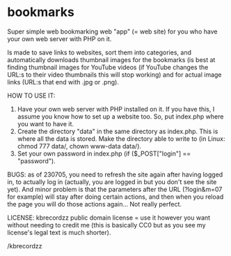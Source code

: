 # bookmarks

Super simple web bookmarking web "app" (= web site) for you who have your own web server with PHP on it.

Is made to save links to websites, sort them into categories, and automatically downloads thumbnail images for the bookmarks (is best at finding thumbnail images for YouTube videos (if YouTube changes the URL:s to their video thumbnails this will stop working) and for actual image links (URL:s that end with .jpg or .png).

HOW TO USE IT:

1. Have your own web server with PHP installed on it. If you have this, I assume you know how to set up a website too. So, put index.php where you want to have it.
2. Create the directory "data" in the same directory as index.php. This is where all the data is stored. Make the directory able to write to (in Linux: chmod 777 data/, chown www-data data/).
3. Set your own password in index.php (if ($_POST["login"] == "password").

BUGS: as of 230705, you need to refresh the site again after having logged in, to actually log in (actually, you are logged in but you don't see the site yet). And minor problem is that the parameters after the URL (?login&m=07 for example) will stay after doing certain actions, and then when you reload the page you will do those actions again... Not really perfect.

LICENSE: kbrecordzz public domain license = use it however you want without needing to credit me (this is basically CC0 but as you see my license's legal text is much shorter).

/kbrecordzz
